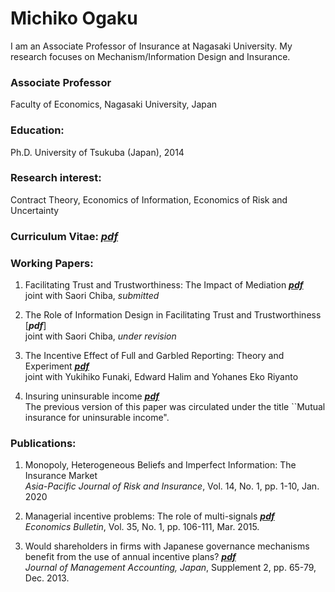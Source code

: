 # Michiko Ogaku
I am an Associate Professor of Insurance at Nagasaki University. My research focuses on Mechanism/Information Design and Insurance.


### Associate Professor
Faculty of Economics, Nagasaki University, Japan

### Education: 
Ph.D. University of Tsukuba (Japan), 2014                

### Research interest: 
Contract Theory, Economics of Information, Economics of Risk and Uncertainty

### Curriculum Vitae: [*pdf*](https://github.com/m-kusuno/michiko-ogaku/blob/main/20220331_cv.pdf)

### Working Papers:
1. Facilitating Trust and Trustworthiness: The Impact of Mediation  [***pdf***](https://papers.ssrn.com/sol3/papers.cfm?abstract_id=4880841)<br/>
     joint with Saori Chiba, *submitted*
    
2. The Role of Information Design in Facilitating Trust and Trustworthiness  [***pdf***]<br/>
     joint with Saori Chiba, *under revision* 


3. The Incentive Effect of Full and Garbled Reporting: Theory and Experiment  [***pdf***](https://papers.ssrn.com/sol3/papers.cfm?abstract_id=4015614)<br/>
     joint with Yukihiko Funaki, Edward Halim and Yohanes Eko Riyanto


4. Insuring uninsurable income  [***pdf***](http://arxiv.org/abs/2204.00347)<br/> 
   The previous version of this paper was circulated under the title ``Mutual insurance for uninsurable income".

### Publications:
1. Monopoly, Heterogeneous Beliefs and Imperfect Information: The Insurance Market<br/>
   *Asia-Pacific Journal of Risk and Insurance*, Vol. 14, No. 1, pp. 1-10, Jan. 2020

2. Managerial incentive problems: The role of multi-signals  [***pdf***](http://www.accessecon.com/Pubs/EB/2015/Volume35/EB-15-V35-I1-P12.pdf)<br/>
   *Economics Bulletin*, Vol. 35, No. 1, pp. 106-111, Mar. 2015.  

3. Would shareholders in firms with Japanese governance mechanisms benefit from the use of annual incentive plans?   [***pdf***](https://www.jstage.jst.go.jp/article/jma/Supplement2/0/Supplement2_65/_article/-char/ja/)<br/>
   *Journal of Management Accounting, Japan*, Supplement 2, pp. 65-79, Dec. 2013.
